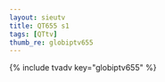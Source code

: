 ```yaml
--- 
layout: sieutv
title: QT655 s1
tags: [QTtv]
thumb_re: globiptv655
---
```

{% include tvadv key="globiptv655" %} 
